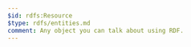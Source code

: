 ```yaml
---
$id: rdfs:Resource
$type: rdfs/entities.md
comment: Any object you can talk about using RDF.
---
```


